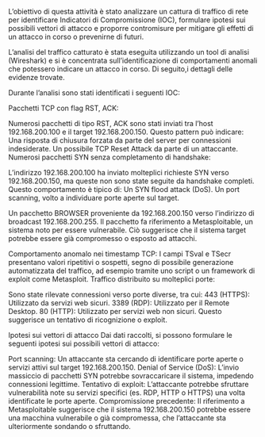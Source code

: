 L’obiettivo di questa attività è stato analizzare un cattura di traffico di rete per identificare Indicatori di Compromissione (IOC), 
formulare ipotesi sui possibili vettori di attacco e proporre contromisure per mitigare gli effetti di un attacco in corso o prevenirne di futuri.

L’analisi del traffico catturato è stata eseguita utilizzando un tool di analisi (Wireshark) e si è concentrata sull’identificazione di comportamenti anomali che potessero indicare un attacco in corso. 
Di seguito,i dettagli delle evidenze trovate.

Durante l’analisi sono stati identificati i seguenti IOC:

Pacchetti TCP con flag RST, ACK:

Numerosi pacchetti di tipo RST, ACK sono stati inviati tra l’host 192.168.200.100 e il target 192.168.200.150.
Questo pattern può indicare:
Una risposta di chiusura forzata da parte del server per connessioni indesiderate.
Un possibile TCP Reset Attack da parte di un attaccante.
Numerosi pacchetti SYN senza completamento di handshake:

L’indirizzo 192.168.200.100 ha inviato molteplici richieste SYN verso 192.168.200.150, ma queste non sono state seguite da handshake completi.
Questo comportamento è tipico di:
Un SYN flood attack (DoS).
Un port scanning, volto a individuare porte aperte sul target.

Un pacchetto BROWSER proveniente da 192.168.200.150 verso l’indirizzo di broadcast 192.168.200.255.
Il pacchetto fa riferimento a Metasploitable, un sistema noto per essere vulnerabile. Ciò suggerisce che il sistema target potrebbe essere già compromesso o esposto ad attacchi.

Comportamento anomalo nei timestamp TCP:
I campi TSval e TSecr presentano valori ripetitivi o sospetti, segno di possibile generazione automatizzata del traffico, ad esempio tramite uno script o un framework di exploit come Metasploit.
Traffico distribuito su molteplici porte:

Sono state rilevate connessioni verso porte diverse, tra cui:
443 (HTTPS): Utilizzato da servizi web sicuri.
3389 (RDP): Utilizzato per il Remote Desktop.
80 (HTTP): Utilizzato per servizi web non sicuri.
Questo suggerisce un tentativo di ricognizione o exploit.

Ipotesi sui vettori di attacco
Dai dati raccolti, si possono formulare le seguenti ipotesi sui possibili vettori di attacco:

Port scanning:
Un attaccante sta cercando di identificare porte aperte o servizi attivi sul target 192.168.200.150.
Denial of Service (DoS):
L’invio massiccio di pacchetti SYN potrebbe sovraccaricare il sistema, impedendo connessioni legittime.
Tentativo di exploit:
L’attaccante potrebbe sfruttare vulnerabilità note su servizi specifici (es. RDP, HTTP o HTTPS) una volta identificate le porte aperte.
Compromissione precedente:
Il riferimento a Metasploitable suggerisce che il sistema 192.168.200.150 potrebbe essere una macchina vulnerabile o già compromessa, che l’attaccante sta ulteriormente sondando o sfruttando.
